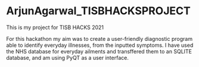 # ArjunAgarwal_TISBHACKSPROJECT
This is my project for TISB HACKS 2021

For this hackathon my aim was to create a user-friendly diagnostic program able to identify everyday illnesses, from the inputted symptoms. I have used the NHS database for everyday ailments and transffered them to an SQLITE database, and am using PyQT as a user interface.
